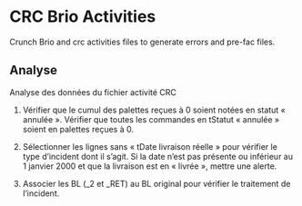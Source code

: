 CRC Brio Activities
===================

Crunch Brio and crc activities files to generate errors and pre-fac files.

Analyse
-------
Analyse des données du fichier activité CRC

1. Vérifier que le cumul des palettes reçues à 0 soient notées en statut « annulée ».
Vérifier que toutes les commandes en tStatut « annulée » soient en palettes reçues à 0.
 
2. Sélectionner les lignes sans « tDate livraison réelle » pour vérifier le type d’incident dont il s’agit.
Si la date n’est pas présente ou inférieur au 1 janvier 2000 et que la livraison est en « livrée »,
mettre une alerte.

3. Associer les BL (_2 et _RET) au BL original pour vérifier le traitement de l’incident.

